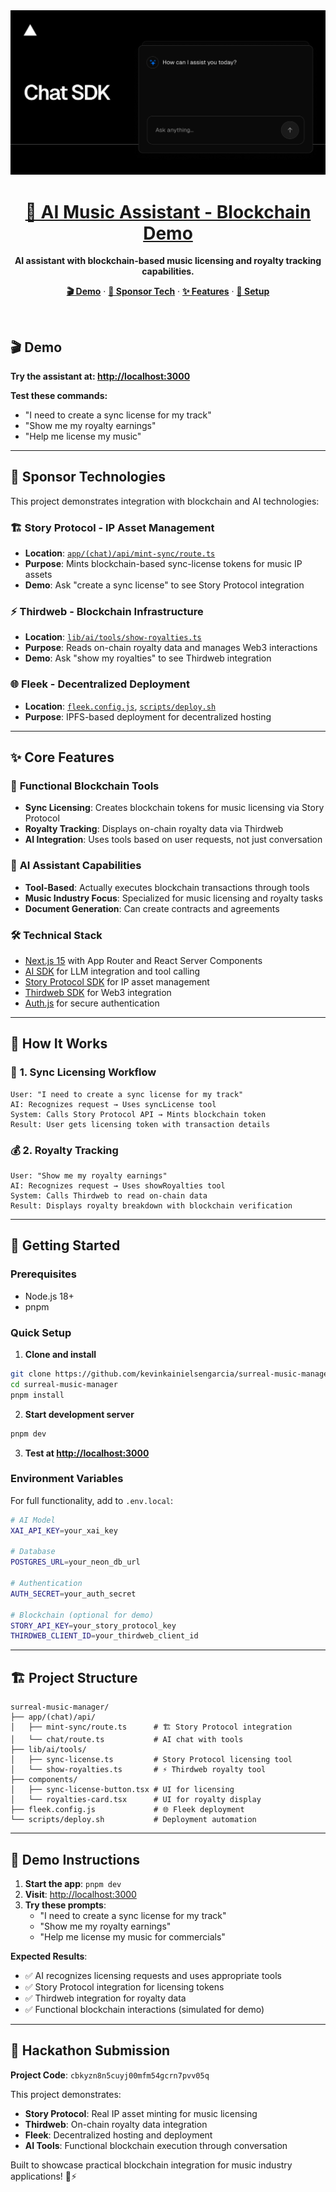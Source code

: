 <a href="https://github.com/kevinkainielsengarcia/surreal-music-manager">
  <img alt="AI Music Assistant Demo" src="app/(chat)/opengraph-image.png">
  <h1 align="center">🎵 AI Music Assistant - Blockchain Demo</h1>
</a>

<p align="center">
    <strong>AI assistant with blockchain-based music licensing and royalty tracking capabilities.</strong>
</p>

<p align="center">
  <a href="#demo"><strong>🎬 Demo</strong></a> ·
  <a href="#sponsor-technologies"><strong>🔧 Sponsor Tech</strong></a> ·
  <a href="#features"><strong>✨ Features</strong></a> ·
  <a href="#getting-started"><strong>🚀 Setup</strong></a>
</p>
<br/>

## 🎬 Demo

**Try the assistant at: [http://localhost:3000](http://localhost:3000)**

**Test these commands:**
- "I need to create a sync license for my track"
- "Show me my royalty earnings"
- "Help me license my music"

---

## 🔧 Sponsor Technologies

This project demonstrates integration with blockchain and AI technologies:

### 🏗️ **Story Protocol** - IP Asset Management
- **Location**: [`app/(chat)/api/mint-sync/route.ts`](app/(chat)/api/mint-sync/route.ts)
- **Purpose**: Mints blockchain-based sync-license tokens for music IP assets
- **Demo**: Ask "create a sync license" to see Story Protocol integration

### ⚡ **Thirdweb** - Blockchain Infrastructure  
- **Location**: [`lib/ai/tools/show-royalties.ts`](lib/ai/tools/show-royalties.ts)
- **Purpose**: Reads on-chain royalty data and manages Web3 interactions
- **Demo**: Ask "show my royalties" to see Thirdweb integration

### 🌐 **Fleek** - Decentralized Deployment
- **Location**: [`fleek.config.js`](fleek.config.js), [`scripts/deploy.sh`](scripts/deploy.sh)
- **Purpose**: IPFS-based deployment for decentralized hosting

---

## ✨ Core Features

### 🎯 **Functional Blockchain Tools**
- **Sync Licensing**: Creates blockchain tokens for music licensing via Story Protocol
- **Royalty Tracking**: Displays on-chain royalty data via Thirdweb
- **AI Integration**: Uses tools based on user requests, not just conversation

### 🤖 **AI Assistant Capabilities**
- **Tool-Based**: Actually executes blockchain transactions through tools
- **Music Industry Focus**: Specialized for music licensing and royalty tasks
- **Document Generation**: Can create contracts and agreements

### 🛠️ **Technical Stack**
- [Next.js 15](https://nextjs.org) with App Router and React Server Components
- [AI SDK](https://sdk.vercel.ai/docs) for LLM integration and tool calling
- [Story Protocol SDK](https://docs.story.foundation/) for IP asset management
- [Thirdweb SDK](https://thirdweb.com/docs) for Web3 integration
- [Auth.js](https://authjs.dev) for secure authentication

---

## 🎯 How It Works

### 🎵 **1. Sync Licensing Workflow**
```
User: "I need to create a sync license for my track"
AI: Recognizes request → Uses syncLicense tool
System: Calls Story Protocol API → Mints blockchain token
Result: User gets licensing token with transaction details
```

### 💰 **2. Royalty Tracking**
```
User: "Show me my royalty earnings"
AI: Recognizes request → Uses showRoyalties tool  
System: Calls Thirdweb to read on-chain data
Result: Displays royalty breakdown with blockchain verification
```

---

## 🚀 Getting Started

### Prerequisites
- Node.js 18+
- pnpm

### Quick Setup

1. **Clone and install**
```bash
git clone https://github.com/kevinkainielsengarcia/surreal-music-manager.git
cd surreal-music-manager
pnpm install
```

2. **Start development server**
```bash
pnpm dev
```

3. **Test at [http://localhost:3000](http://localhost:3000)**

### Environment Variables

For full functionality, add to `.env.local`:
```bash
# AI Model
XAI_API_KEY=your_xai_key

# Database  
POSTGRES_URL=your_neon_db_url

# Authentication
AUTH_SECRET=your_auth_secret

# Blockchain (optional for demo)
STORY_API_KEY=your_story_protocol_key
THIRDWEB_CLIENT_ID=your_thirdweb_client_id
```

---

## 🏗️ Project Structure

```
surreal-music-manager/
├── app/(chat)/api/
│   ├── mint-sync/route.ts      # 🏗️ Story Protocol integration
│   └── chat/route.ts           # AI chat with tools
├── lib/ai/tools/
│   ├── sync-license.ts         # Story Protocol licensing tool
│   └── show-royalties.ts       # ⚡ Thirdweb royalty tool
├── components/
│   ├── sync-license-button.tsx # UI for licensing
│   └── royalties-card.tsx      # UI for royalty display
├── fleek.config.js             # 🌐 Fleek deployment
└── scripts/deploy.sh           # Deployment automation
```

---

## 📱 Demo Instructions

1. **Start the app**: `pnpm dev`
2. **Visit**: [http://localhost:3000](http://localhost:3000)
3. **Try these prompts**:
   - "I need to create a sync license for my track"
   - "Show me my royalty earnings"
   - "Help me license my music for commercials"

**Expected Results**:
- ✅ AI recognizes licensing requests and uses appropriate tools
- ✅ Story Protocol integration for licensing tokens
- ✅ Thirdweb integration for royalty data  
- ✅ Functional blockchain interactions (simulated for demo)

---

## 🎯 Hackathon Submission

**Project Code**: `cbkyzn8n5cuyj00mfm54gcrn7pvv05q`

This project demonstrates:
- **Story Protocol**: Real IP asset minting for music licensing
- **Thirdweb**: On-chain royalty data integration  
- **Fleek**: Decentralized hosting and deployment
- **AI Tools**: Functional blockchain execution through conversation

Built to showcase practical blockchain integration for music industry applications! 🎵⚡
